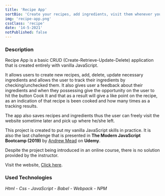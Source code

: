 ```yaml
---
title: 'Recipe App'
sortBio: 'Create your recipes, add ingredients, visit them whenever you need!'
img: 'recipe-app.png'
cssClass: 'recipe'
date: '14-5-2021'
notPublished: false
---
```


### Description

Recipe App is a basic CRUD (Create-Retrieve-Update-Delete) application that is created entirely with vanilla JavaScript.

It allows users to create new recipes, add, delete, update necessary ingredients and allows the user to track their ingredients by checking/unchecked them. It also gives user a feedback about their ingredients and when they possessing give the opportunity on the user to hit the button Cook It and that as a result will give a like point on the recipe, as an indication of that recipe is been cooked and how many times as a tracking results.

The app also saves recipes and ingredients thus the user can freely visit the website sometime later and pick up where he/she left.

This project is created to put my vanilla JavaScript skills in practice. It is also the last challenge that is presented in **The Modern JavaScript Bootcamp (2019)** by [Andrew Mead](https://mead.io/) on **Udemy**.

Despite the project being introduced in an online course, there is no solution provided by the instructor.

Visit the website, [Click here](https://recipe-app-van-js.vercel.app/).

### Used Technologies

_Html - Css - JavaScript - Babel - Webpack - NPM_
